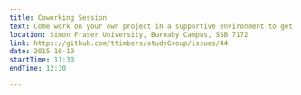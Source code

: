```yaml
---
title: Coworking Session
text: Come work on your own project in a supportive environment to get (and give) help from your peers!
location: Simon Fraser University, Burnaby Campus, SSB 7172
link: https://github.com/ttimbers/studyGroup/issues/44
date: 2015-10-19
startTime: 11:30
endTime: 12:30

---
```


